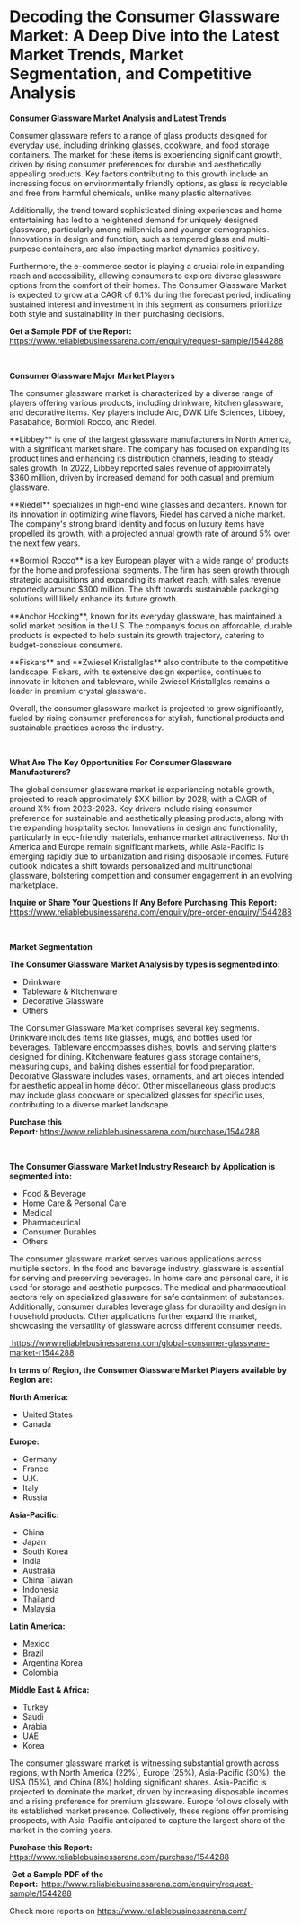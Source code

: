 <p><h1>Decoding the Consumer Glassware Market: A Deep Dive into the Latest Market Trends, Market Segmentation, and Competitive Analysis</h1></p><p><strong>Consumer Glassware Market Analysis and Latest Trends</strong></p>
<p><p>Consumer glassware refers to a range of glass products designed for everyday use, including drinking glasses, cookware, and food storage containers. The market for these items is experiencing significant growth, driven by rising consumer preferences for durable and aesthetically appealing products. Key factors contributing to this growth include an increasing focus on environmentally friendly options, as glass is recyclable and free from harmful chemicals, unlike many plastic alternatives.</p><p>Additionally, the trend toward sophisticated dining experiences and home entertaining has led to a heightened demand for uniquely designed glassware, particularly among millennials and younger demographics. Innovations in design and function, such as tempered glass and multi-purpose containers, are also impacting market dynamics positively.</p><p>Furthermore, the e-commerce sector is playing a crucial role in expanding reach and accessibility, allowing consumers to explore diverse glassware options from the comfort of their homes. The Consumer Glassware Market is expected to grow at a CAGR of 6.1% during the forecast period, indicating sustained interest and investment in this segment as consumers prioritize both style and sustainability in their purchasing decisions.</p></p>
<p><strong>Get a Sample PDF of the Report:&nbsp;</strong> <a href="https://www.reliablebusinessarena.com/enquiry/request-sample/1544288?utm_campaign=2805&utm_medium=2&utm_source=Github&utm_content=ia&utm_term=02042025&utm_id=consumer-glassware">https://www.reliablebusinessarena.com/enquiry/request-sample/1544288</a></p>
<p>&nbsp;</p>
<p><strong>Consumer Glassware Major Market Players</strong></p>
<p><p>The consumer glassware market is characterized by a diverse range of players offering various products, including drinkware, kitchen glassware, and decorative items. Key players include Arc, DWK Life Sciences, Libbey, Pasabahce, Bormioli Rocco, and Riedel.</p><p>**Libbey** is one of the largest glassware manufacturers in North America, with a significant market share. The company has focused on expanding its product lines and enhancing its distribution channels, leading to steady sales growth. In 2022, Libbey reported sales revenue of approximately $360 million, driven by increased demand for both casual and premium glassware.</p><p>**Riedel** specializes in high-end wine glasses and decanters. Known for its innovation in optimizing wine flavors, Riedel has carved a niche market. The company's strong brand identity and focus on luxury items have propelled its growth, with a projected annual growth rate of around 5% over the next few years.</p><p>**Bormioli Rocco** is a key European player with a wide range of products for the home and professional segments. The firm has seen growth through strategic acquisitions and expanding its market reach, with sales revenue reportedly around $300 million. The shift towards sustainable packaging solutions will likely enhance its future growth.</p><p>**Anchor Hocking**, known for its everyday glassware, has maintained a solid market position in the U.S. The company’s focus on affordable, durable products is expected to help sustain its growth trajectory, catering to budget-conscious consumers.</p><p>**Fiskars** and **Zwiesel Kristallglas** also contribute to the competitive landscape. Fiskars, with its extensive design expertise, continues to innovate in kitchen and tableware, while Zwiesel Kristallglas remains a leader in premium crystal glassware.</p><p>Overall, the consumer glassware market is projected to grow significantly, fueled by rising consumer preferences for stylish, functional products and sustainable practices across the industry.</p></p>
<p>&nbsp;</p>
<p><strong>What Are The Key Opportunities For Consumer Glassware Manufacturers?</strong></p>
<p><p>The global consumer glassware market is experiencing notable growth, projected to reach approximately $XX billion by 2028, with a CAGR of around X% from 2023-2028. Key drivers include rising consumer preference for sustainable and aesthetically pleasing products, along with the expanding hospitality sector. Innovations in design and functionality, particularly in eco-friendly materials, enhance market attractiveness. North America and Europe remain significant markets, while Asia-Pacific is emerging rapidly due to urbanization and rising disposable incomes. Future outlook indicates a shift towards personalized and multifunctional glassware, bolstering competition and consumer engagement in an evolving marketplace.</p></p>
<p><strong>Inquire or Share Your Questions If Any Before Purchasing This Report:</strong> <a href="https://www.reliablebusinessarena.com/enquiry/pre-order-enquiry/1544288?utm_campaign=2805&utm_medium=2&utm_source=Github&utm_content=ia&utm_term=02042025&utm_id=consumer-glassware">https://www.reliablebusinessarena.com/enquiry/pre-order-enquiry/1544288</a></p>
<p>&nbsp;</p>
<p><strong>Market Segmentation</strong></p>
<p><strong>The Consumer Glassware Market Analysis by types is segmented into:</strong></p>
<p><ul><li>Drinkware</li><li>Tableware & Kitchenware</li><li>Decorative Glassware</li><li>Others</li></ul></p>
<p><p>The Consumer Glassware Market comprises several key segments. Drinkware includes items like glasses, mugs, and bottles used for beverages. Tableware encompasses dishes, bowls, and serving platters designed for dining. Kitchenware features glass storage containers, measuring cups, and baking dishes essential for food preparation. Decorative Glassware includes vases, ornaments, and art pieces intended for aesthetic appeal in home décor. Other miscellaneous glass products may include glass cookware or specialized glasses for specific uses, contributing to a diverse market landscape.</p></p>
<p><strong>Purchase this Report:&nbsp;</strong><a href="https://www.reliablebusinessarena.com/purchase/1544288?utm_campaign=2805&utm_medium=2&utm_source=Github&utm_content=ia&utm_term=02042025&utm_id=consumer-glassware">https://www.reliablebusinessarena.com/purchase/1544288</a></p>
<p>&nbsp;</p>
<p><strong>The Consumer Glassware Market Industry Research by Application is segmented into:</strong></p>
<p><ul><li>Food & Beverage</li><li>Home Care & Personal Care</li><li>Medical</li><li>Pharmaceutical</li><li>Consumer Durables</li><li>Others</li></ul></p>
<p><p>The consumer glassware market serves various applications across multiple sectors. In the food and beverage industry, glassware is essential for serving and preserving beverages. In home care and personal care, it is used for storage and aesthetic purposes. The medical and pharmaceutical sectors rely on specialized glassware for safe containment of substances. Additionally, consumer durables leverage glass for durability and design in household products. Other applications further expand the market, showcasing the versatility of glassware across different consumer needs.</p></p>
<p><a href="https://www.reliablebusinessarena.com/global-consumer-glassware-market-r1544288?utm_campaign=2805&utm_medium=2&utm_source=Github&utm_content=ia&utm_term=02042025&utm_id=consumer-glassware">&nbsp;https://www.reliablebusinessarena.com/global-consumer-glassware-market-r1544288</a></p>
<p><strong>In terms of Region, the Consumer Glassware Market Players available by Region are:</strong></p>
<p>
    <p> <strong> North America: </strong>
        <ul>
            <li>United States</li>
            <li>Canada</li>
        </ul>
        </p> 
    <p> <strong> Europe: </strong>
        <ul>
            <li>Germany</li>
            <li>France</li>
            <li>U.K.</li>
            <li>Italy</li>
            <li>Russia</li>
        </ul>
        </p> 
    <p> <strong> Asia-Pacific: </strong>
        <ul>
            <li>China</li>
            <li>Japan</li>
            <li>South Korea</li>
            <li>India</li>
            <li>Australia</li>
            <li>China Taiwan</li>
            <li>Indonesia</li>
            <li>Thailand</li>
            <li>Malaysia</li>
        </ul>
        </p> 
    <p> <strong> Latin America: </strong>
        <ul>
            <li>Mexico</li>
            <li>Brazil</li>
            <li>Argentina Korea</li>
            <li>Colombia</li>
        </ul>
        </p> 
    <p> <strong> Middle East & Africa: </strong>
        <ul>
            <li>Turkey</li>
            <li>Saudi</li>
            <li>Arabia</li>
            <li>UAE</li>
            <li>Korea</li>
        </ul>
    </p>
    </p>
<p><p>The consumer glassware market is witnessing substantial growth across regions, with North America (22%), Europe (25%), Asia-Pacific (30%), the USA (15%), and China (8%) holding significant shares. Asia-Pacific is projected to dominate the market, driven by increasing disposable incomes and a rising preference for premium glassware. Europe follows closely with its established market presence. Collectively, these regions offer promising prospects, with Asia-Pacific anticipated to capture the largest share of the market in the coming years.</p></p>
<p><strong>Purchase this Report: </strong><a href="https://www.reliablebusinessarena.com/purchase/1544288?utm_campaign=2805&utm_medium=2&utm_source=Github&utm_content=ia&utm_term=02042025&utm_id=consumer-glassware">https://www.reliablebusinessarena.com/purchase/1544288</a></p>
<p>&nbsp;<strong>Get a Sample PDF of the Report:&nbsp;&nbsp;</strong><a href="https://www.reliablebusinessarena.com/enquiry/request-sample/1544288?utm_campaign=2805&utm_medium=2&utm_source=Github&utm_content=ia&utm_term=02042025&utm_id=consumer-glassware">https://www.reliablebusinessarena.com/enquiry/request-sample/1544288</a></p>
<p><strong></strong></p>
<p>Check more reports on <a href="https://www.reliablebusinessarena.com/?utm_campaign=2805&utm_medium=2&utm_source=Github&utm_content=ia&utm_term=02042025&utm_id=consumer-glassware">https://www.reliablebusinessarena.com/</a></p>